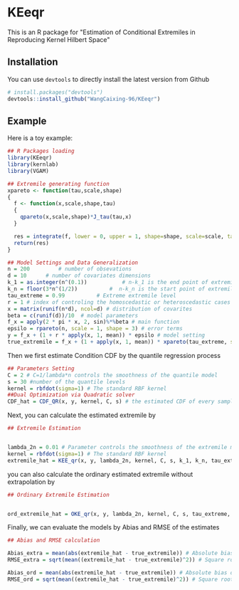 # KEeqr
This is an R package for "Estimation of Conditional Extremiles in Reproducing Kernel Hilbert Space"


## Installation

You can use `devtools` to directly install the latest version from Github

```R
# install.packages("devtools")
devtools::install_github("WangCaixing-96/KEeqr")
```

## Example

Here is a toy example:

```r
## R Packages loading
library(KEeqr)
library(kernlab)
library(VGAM)

## Extremile generating function
xpareto <- function(tau,scale,shape)
{
  f <- function(x,scale,shape,tau)
  {
    qpareto(x,scale,shape)*J_tau(tau,x)
  }

  res = integrate(f, lower = 0, upper = 1, shape=shape, scale=scale, tau=tau, rel.tol=5*10^8*.Machine$double.eps)$value
  return(res)
}

## Model Settings and Data Generalization
n = 200			# number of obsevations
d = 10		# number of covariates dimensions
k_1 = as.integer(n^(0.1))			# n-k_1 is the end point of extremile interval
k_n = floor(3*n^(1/2))			#  n-k_n is the start point of extremile interval
tau_extreme = 0.99			# Extreme extremile level
r = 1 # index of controling the homoscedastic or heteroscedastic cases
x = matrix(runif(n*d), ncol=d) # distribution of covarites
beta = c(runif(d))/10  # model parameters
f_x = apply(2 * pi * x, 2, sin)%*%beta # main function
epsilo = rpareto(n, scale = 1, shape = 3) # error terms
y = f_x + (1 + r * apply(x, 1, mean)) * epsilo # model setting
true_extremile = f_x + (1 + apply(x, 1, mean)) * xpareto(tau_extreme, scale=1, shape=3) # the true extremile in level tau_extremile
```

Then we first estimate Condition CDF by the quantile regression process

```R
## Parameters Setting
C = 2 # C=1/lambda*n controls the smoothness of the quantile model
s = 30 #number of the quantile levels
kernel = rbfdot(sigma=1) # The standard RBF kernel
##Dual Optimization via Quadratic solver  
CDF_hat = CDF_QR(x, y, kernel, C, s) # the estimated CDF of every sample

```

Next, you can calculate the estimated extremile by  
```R
## Extremile Estimation


lambda_2n = 0.01 # Parameter controls the smoothness of the extremile model
kernel = rbfdot(sigma=1) # The standard RBF kernel
extremile_hat = KEE_qr(x, y, lambda_2n, kernel, C, s, k_1, k_n, tau_extreme, CDF_hat)
```

you can also calculate the ordinary estimated extremile without extrapolation by 
```R
## Ordinary Extremile Estimation 


ord_extremile_hat = OKE_qr(x, y, lambda_2n, kernel, C, s, tau_extreme, CDF_hat)
```

Finally, we can evaluate the models by Abias and RMSE of the estimates
```R
## Abias and RMSE calculation  

Abias_extra = mean(abs(extremile_hat - true_extremile)) # Absolute bias of estimated extremile with extrapolation
RMSE_extra = sqrt(mean((extremile_hat - true_extremile)^2)) # Square root of MSE of estimated extremile with extrapolation

Abias_ord = mean(abs(extremile_hat - true_extremile)) # Absolute bias of estimated extremile without extrapolation
RMSE_ord = sqrt(mean((extremile_hat - true_extremile)^2)) # Square root of MSE of estimated extremile without extrapolation
```











